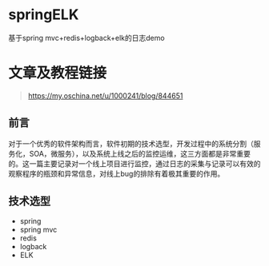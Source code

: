 # springELK
基于spring mvc+redis+logback+elk的日志demo
# 文章及教程链接
> https://my.oschina.net/u/1000241/blog/844651

## 前言

对于一个优秀的软件架构而言，软件初期的技术选型，开发过程中的系统分割（服务化，SOA，微服务），以及系统上线之后的监控运维，这三方面都是非常重要的。这一篇主要记录对一个线上项目进行监控，通过日志的采集与记录可以有效的观察程序的瓶颈和异常信息，对线上bug的排除有着极其重要的作用。

## 技术选型

- spring
- spring mvc
- redis
- logback
- ELK
